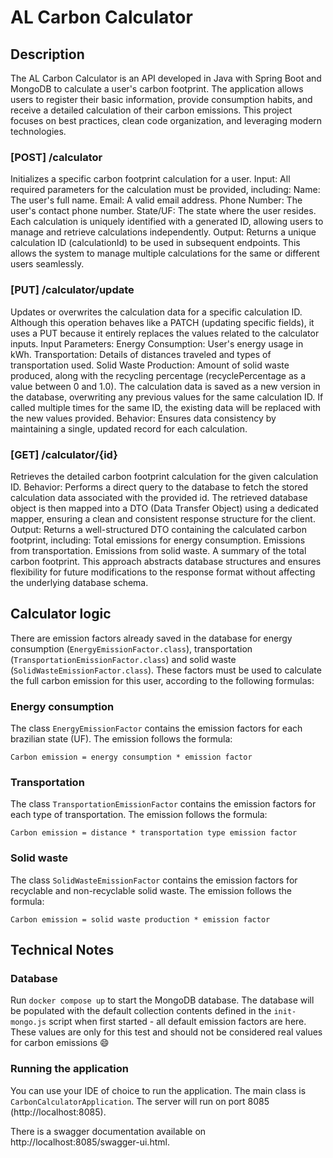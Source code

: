 # AL Carbon Calculator

## Description

The AL Carbon Calculator is an API developed in Java with Spring Boot and MongoDB to calculate a user's carbon footprint. The application allows users to register their basic information, provide consumption habits, and receive a detailed calculation of their carbon emissions. This project focuses on best practices, clean code organization, and leveraging modern technologies.

### [POST] /calculator

Initializes a specific carbon footprint calculation for a user.
Input: All required parameters for the calculation must be provided, including:
Name: The user's full name.
Email: A valid email address.
Phone Number: The user's contact phone number.
State/UF: The state where the user resides.
Each calculation is uniquely identified with a generated ID, allowing users to manage and retrieve calculations independently.
Output: Returns a unique calculation ID (calculationId) to be used in subsequent endpoints.
This allows the system to manage multiple calculations for the same or different users seamlessly.

### [PUT] /calculator/update

Updates or overwrites the calculation data for a specific calculation ID.
Although this operation behaves like a PATCH (updating specific fields), it uses a PUT because it entirely replaces the values related to the calculator inputs.
Input Parameters:
Energy Consumption: User's energy usage in kWh.
Transportation: Details of distances traveled and types of transportation used.
Solid Waste Production: Amount of solid waste produced, along with the recycling percentage (recyclePercentage as a value between 0 and 1.0).
The calculation data is saved as a new version in the database, overwriting any previous values for the same calculation ID.
If called multiple times for the same ID, the existing data will be replaced with the new values provided.
Behavior: Ensures data consistency by maintaining a single, updated record for each calculation.

### [GET] /calculator/{id}

Retrieves the detailed carbon footprint calculation for the given calculation ID.
Behavior:
Performs a direct query to the database to fetch the stored calculation data associated with the provided id.
The retrieved database object is then mapped into a DTO (Data Transfer Object) using a dedicated mapper, ensuring a clean and consistent response structure for the client.
Output: Returns a well-structured DTO containing the calculated carbon footprint, including:
Total emissions for energy consumption.
Emissions from transportation.
Emissions from solid waste.
A summary of the total carbon footprint.
This approach abstracts database structures and ensures flexibility for future modifications to the response format without affecting the underlying database schema.

## Calculator logic

There are emission factors already saved in the database for energy consumption (`EnergyEmissionFactor.class`),
transportation (`TransportationEmissionFactor.class`) and solid waste (`SolidWasteEmissionFactor.class`). These factors
must be used to calculate the full carbon emission for this user, according to the following formulas:

### Energy consumption

The class `EnergyEmissionFactor` contains the emission factors for each brazilian state (UF). The emission follows the
formula:

```Carbon emission = energy consumption * emission factor```

### Transportation

The class `TransportationEmissionFactor` contains the emission factors for each type of transportation. The emission
follows the formula:

```Carbon emission = distance * transportation type emission factor```

### Solid waste

The class `SolidWasteEmissionFactor` contains the emission factors for recyclable and non-recyclable solid waste. The
emission follows the formula:

```Carbon emission = solid waste production * emission factor```

## Technical Notes

### Database

Run `docker compose up` to start the MongoDB database. The database will be populated with the default collection
contents defined in the `init-mongo.js` script when first started - all default emission factors are here. These values
are only for this test and should not be
considered real values for carbon emissions :smile:

### Running the application

You can use your IDE of choice to run the application. The main class is `CarbonCalculatorApplication`. The server will
run
on port 8085 (http://localhost:8085).

There is a swagger documentation available on http://localhost:8085/swagger-ui.html.

